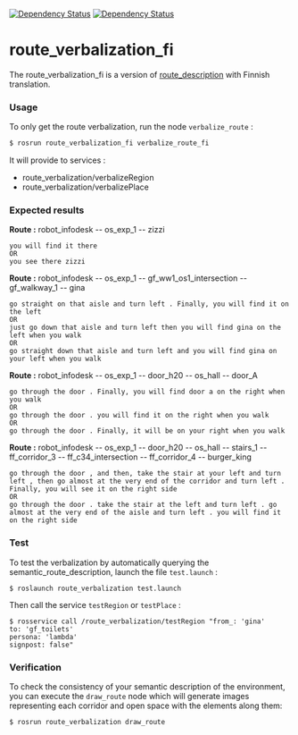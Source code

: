  [![Dependency Status][Ontologenius-Dependency-Image]][Ontologenius-Dependency-Url]
 [![Dependency Status][Description-Dependency-Image]][Description-Dependency-Url]

# route_verbalization_fi

The route_verbalization_fi is a version of [route_description](https://github.com/LAAS-HRI/route_verbalization) with Finnish translation.

### Usage

To only get the route verbalization, run the node `verbalize_route` :
```bash
$ rosrun route_verbalization_fi verbalize_route_fi
```

It will provide to services :
 - route_verbalization/verbalizeRegion
 - route_verbalization/verbalizePlace

### Expected results

**Route :** robot_infodesk -- os_exp_1 -- zizzi
```
you will find it there
OR
you see there zizzi
```

**Route :** robot_infodesk -- os_exp_1 -- gf_ww1_os1_intersection -- gf_walkway_1 -- gina
 ```
 go straight on that aisle and turn left . Finally, you will find it on the left
 OR
 just go down that aisle and turn left then you will find gina on the left when you walk
 OR
 go straight down that aisle and turn left and you will find gina on your left when you walk
 ```

**Route :** robot_infodesk -- os_exp_1 -- door_h20 -- os_hall -- door_A
 ```
go through the door . Finally, you will find door a on the right when you walk
OR
go through the door . you will find it on the right when you walk
OR
go through the door . Finally, it will be on your right when you walk
```

**Route :** robot_infodesk -- os_exp_1 -- door_h20 -- os_hall -- stairs_1 -- ff_corridor_3 -- ff_c34_intersection -- ff_corridor_4 -- burger_king
```
go through the door , and then, take the stair at your left and turn left , then go almost at the very end of the corridor and turn left . Finally, you will see it on the right side
OR
go through the door . take the stair at the left and turn left . go almost at the very end of the aisle and turn left . you will find it on the right side
```

### Test

To test the verbalization by automatically querying the semantic_route_description, launch the file `test.launch` :
```
$ roslaunch route_verbalization test.launch
```
Then call the service `testRegion` or `testPlace` :
```
$ rosservice call /route_verbalization/testRegion "from_: 'gina'
to: 'gf_toilets'
persona: 'lambda'
signpost: false"

```

### Verification

To check the consistency of your semantic description of the environment, you can execute the `draw_route` node which will generate images representing each corridor and open space with the elements along them:
```
$ rosrun route_verbalization draw_route
```

[Ontologenius-Dependency-Image]: https://img.shields.io/badge/dependencies-ontoloGenius-1eb0fc.svg
[Ontologenius-Dependency-Url]: https://github.com/sarthou/ontologenius
[Description-Dependency-Image]: https://img.shields.io/badge/dependencies-semantic_route_description-1eb0fc.svg
[Description-Dependency-Url]: https://github.com/LAAS-HRI/semantic_route_description
